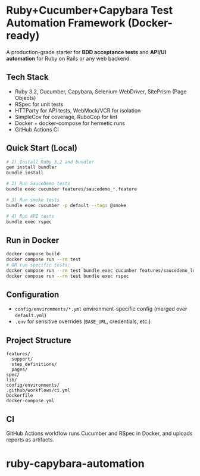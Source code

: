 # Ruby+Cucumber+Capybara Test Automation Framework (Docker-ready)

A production-grade starter for **BDD acceptance tests** and **API/UI automation** for Ruby on Rails or any web backend.

## Tech Stack
- Ruby 3.2, Cucumber, Capybara, Selenium WebDriver, SitePrism (Page Objects)
- RSpec for unit tests
- HTTParty for API tests, WebMock/VCR for isolation
- SimpleCov for coverage, RuboCop for lint
- Docker + docker-compose for hermetic runs
- GitHub Actions CI

## Quick Start (Local)
```bash
# 1) Install Ruby 3.2 and bundler
gem install bundler
bundle install

# 2) Run SauceDemo tests
bundle exec cucumber features/saucedemo_*.feature

# 3) Run smoke tests
bundle exec cucumber -p default --tags @smoke

# 4) Run API tests
bundle exec rspec
```

## Run in Docker
```bash
docker compose build
docker compose run --rm test
# OR run specific tests:
docker compose run --rm test bundle exec cucumber features/saucedemo_login.feature
docker compose run --rm test bundle exec rspec
```

## Configuration

- `config/environments/*.yml` environment-specific config (merged over `default.yml`)
- `.env` for sensitive overrides (`BASE_URL`, credentials, etc.)

## Project Structure

```text
features/
  support/
  step_definitions/
  pages/
spec/
lib/
config/environments/
.github/workflows/ci.yml
Dockerfile
docker-compose.yml
```

## CI

GitHub Actions workflow runs Cucumber and RSpec in Docker, and uploads reports as artifacts.
# ruby-capybara-automation
